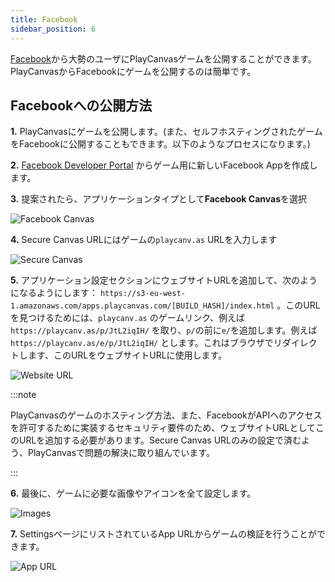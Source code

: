 ```yaml
---
title: Facebook
sidebar_position: 6
---
```


[Facebook][1]から大勢のユーザにPlayCanvasゲームを公開することができます。PlayCanvasからFacebookにゲームを公開するのは簡単です。

## Facebookへの公開方法

**1.** PlayCanvasにゲームを公開します。(また、セルフホスティングされたゲームをFacebookに公開することもできます。以下のようなプロセスになります。)

**2.** [Facebook Developer Portal][2] からゲーム用に新しいFacebook Appを作成します。

**3.** 提案されたら、アプリケーションタイプとして**Facebook Canvas**を選択

![Facebook Canvas](/images/user-manual/publishing/web/facebook/choose-platform.jpg)

**4.** Secure Canvas URLにはゲームの`playcanv.as` URLを入力します

![Secure Canvas](/images/user-manual/publishing/web/facebook/secure-canvas-url.jpg)

**5.** アプリケーション設定セクションにウェブサイトURLを追加して、次のようになるようにします： `https://s3-eu-west-1.amazonaws.com/apps.playcanvas.com/[BUILD_HASH]/index.html` 。このURLを見つけるためには、`playcanv.as` のゲームリンク、例えば `https://playcanv.as/p/JtL2iqIH/` を取り、`p/`の前に`e/`を追加します。例えば `https://playcanv.as/e/p/JtL2iqIH/` とします。これはブラウザでリダイレクトします、このURLをウェブサイトURLに使用します。

![Website URL](/images/user-manual/publishing/web/facebook/website-url.jpg)

:::note

PlayCanvasのゲームのホスティング方法、また、FacebookがAPIへのアクセスを許可するために実装するセキュリティ要件のため、ウェブサイトURLとしてこのURLを追加する必要があります。Secure Canvas URLのみの設定で済むよう、PlayCanvasで問題の解決に取り組んでいます。

:::

**6.** 最後に、ゲームに必要な画像やアイコンを全て設定します。

![Images](/images/user-manual/publishing/web/facebook/icons.jpg)

**7.** SettingsページにリストされているApp URLからゲームの検証を行うことができます。

![App URL](/images/user-manual/publishing/web/facebook/app-url.jpg)

[1]: https://facebook.com
[2]: https://developers.facebook.com/
